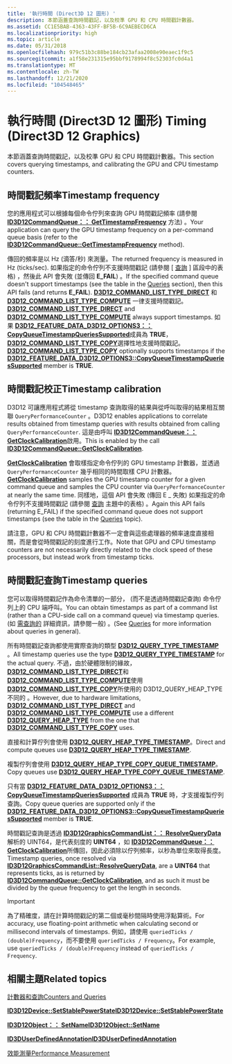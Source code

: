 ```yaml
---
title: '執行時間 (Direct3D 12 圖形) '
description: 本節涵蓋查詢時間戳記，以及校準 GPU 和 CPU 時間戳計數器。
ms.assetid: CC1E5BAB-4363-43FF-BF5B-6C9AEBECD6CA
ms.localizationpriority: high
ms.topic: article
ms.date: 05/31/2018
ms.openlocfilehash: 979c51b3c88be184cb23afaa2008e90eaec1f9c5
ms.sourcegitcommit: a1f58e231315e95bbf9178994f8c52303fc0d4a1
ms.translationtype: MT
ms.contentlocale: zh-TW
ms.lasthandoff: 12/21/2020
ms.locfileid: "104548465"
---
```

# <a name="timing-direct3d-12-graphics"></a><span data-ttu-id="ad0a9-103">執行時間 (Direct3D 12 圖形) </span><span class="sxs-lookup"><span data-stu-id="ad0a9-103">Timing (Direct3D 12 Graphics)</span></span>

<span data-ttu-id="ad0a9-104">本節涵蓋查詢時間戳記，以及校準 GPU 和 CPU 時間戳計數器。</span><span class="sxs-lookup"><span data-stu-id="ad0a9-104">This section covers querying timestamps, and calibrating the GPU and CPU timestamp counters.</span></span>

## <a name="timestamp-frequency"></a><span data-ttu-id="ad0a9-105">時間戳記頻率</span><span class="sxs-lookup"><span data-stu-id="ad0a9-105">Timestamp frequency</span></span>

<span data-ttu-id="ad0a9-106">您的應用程式可以根據每個命令佇列來查詢 GPU 時間戳記頻率 (請參閱 [**ID3D12CommandQueue：： GetTimestampFrequency**](/windows/win32/api/d3d12/nf-d3d12-id3d12commandqueue-gettimestampfrequency) 方法) 。</span><span class="sxs-lookup"><span data-stu-id="ad0a9-106">Your application can query the GPU timestamp frequency on a per-command queue basis (refer to the [**ID3D12CommandQueue::GetTimestampFrequency**](/windows/win32/api/d3d12/nf-d3d12-id3d12commandqueue-gettimestampfrequency) method).</span></span>

<span data-ttu-id="ad0a9-107">傳回的頻率是以 Hz (滴答/秒) 來測量。</span><span class="sxs-lookup"><span data-stu-id="ad0a9-107">The returned frequency is measured in Hz (ticks/sec).</span></span> <span data-ttu-id="ad0a9-108">如果指定的命令佇列不支援時間戳記 (請參閱 [ [查詢](queries.md) ] 區段中的表格) ，然後此 API 會失敗 (並傳回 **E_FAIL**) 。</span><span class="sxs-lookup"><span data-stu-id="ad0a9-108">If the specified command queue doesn't support timestamps (see the table in the [Queries](queries.md) section), then this API fails (and returns **E_FAIL**).</span></span> <span data-ttu-id="ad0a9-109">[**D3D12_COMMAND_LIST_TYPE_DIRECT**](/windows/win32/api/d3d12/ne-d3d12-d3d12_command_list_type) 和 [**D3D12_COMMAND_LIST_TYPE_COMPUTE**](/windows/win32/api/d3d12/ne-d3d12-d3d12_command_list_type) 一律支援時間戳記。</span><span class="sxs-lookup"><span data-stu-id="ad0a9-109">[**D3D12_COMMAND_LIST_TYPE_DIRECT**](/windows/win32/api/d3d12/ne-d3d12-d3d12_command_list_type) and [**D3D12_COMMAND_LIST_TYPE_COMPUTE**](/windows/win32/api/d3d12/ne-d3d12-d3d12_command_list_type) always support timestamps.</span></span> <span data-ttu-id="ad0a9-110">如果 [**D3D12_FEATURE_DATA_D3D12_OPTIONS3：： CopyQueueTimestampQueriesSupported**](/windows/win32/api/d3d12/ns-d3d12-d3d12_feature_data_d3d12_options3)成員為 **TRUE**， [**D3D12_COMMAND_LIST_TYPE_COPY**](/windows/win32/api/d3d12/ne-d3d12-d3d12_command_list_type)選擇性地支援時間戳記。</span><span class="sxs-lookup"><span data-stu-id="ad0a9-110">[**D3D12_COMMAND_LIST_TYPE_COPY**](/windows/win32/api/d3d12/ne-d3d12-d3d12_command_list_type) optionally supports timestamps if the [**D3D12_FEATURE_DATA_D3D12_OPTIONS3::CopyQueueTimestampQueriesSupported**](/windows/win32/api/d3d12/ns-d3d12-d3d12_feature_data_d3d12_options3) member is **TRUE**.</span></span>

## <a name="timestamp-calibration"></a><span data-ttu-id="ad0a9-111">時間戳記校正</span><span class="sxs-lookup"><span data-stu-id="ad0a9-111">Timestamp calibration</span></span>

<span data-ttu-id="ad0a9-112">D3D12 可讓應用程式將從 timestamp 查詢取得的結果與從呼叫取得的結果相互關聯 `QueryPerformanceCounter` 。</span><span class="sxs-lookup"><span data-stu-id="ad0a9-112">D3D12 enables applications to correlate results obtained from timestamp queries with results obtained from calling `QueryPerformanceCounter`.</span></span> <span data-ttu-id="ad0a9-113">這是由呼叫 [**ID3D12CommandQueue：： GetClockCalibration**](/windows/desktop/api/d3d12/nf-d3d12-id3d12commandqueue-getclockcalibration)啟用。</span><span class="sxs-lookup"><span data-stu-id="ad0a9-113">This is enabled by the call [**ID3D12CommandQueue::GetClockCalibration**](/windows/desktop/api/d3d12/nf-d3d12-id3d12commandqueue-getclockcalibration).</span></span>

<span data-ttu-id="ad0a9-114">[**GetClockCalibration**](/windows/desktop/api/d3d12/nf-d3d12-id3d12commandqueue-getclockcalibration) 會取樣指定命令佇列的 GPU timestamp 計數器，並透過 `QueryPerformanceCounter` 幾乎相同的時間取樣 CPU 計數器。</span><span class="sxs-lookup"><span data-stu-id="ad0a9-114">[**GetClockCalibration**](/windows/desktop/api/d3d12/nf-d3d12-id3d12commandqueue-getclockcalibration) samples the GPU timestamp counter for a given command queue and samples the CPU counter via `QueryPerformanceCounter` at nearly the same time.</span></span> <span data-ttu-id="ad0a9-115">同樣地，這個 API 會失敗 (傳回 E \_ 失敗) 如果指定的命令佇列不支援時間戳記 (請參閱 [查詢](queries.md) 主題中的表格) 。</span><span class="sxs-lookup"><span data-stu-id="ad0a9-115">Again this API fails (returning E\_FAIL) if the specified command queue does not support timestamps (see the table in the [Queries](queries.md) topic).</span></span>

<span data-ttu-id="ad0a9-116">請注意，GPU 和 CPU 時間戳計數器不一定會與這些處理器的頻率速度直接相關，而是會從時間戳記的刻度進行工作。</span><span class="sxs-lookup"><span data-stu-id="ad0a9-116">Note that GPU and CPU timestamp counters are not necessarily directly related to the clock speed of these processors, but instead work from timestamp ticks.</span></span>

## <a name="timestamp-queries"></a><span data-ttu-id="ad0a9-117">時間戳記查詢</span><span class="sxs-lookup"><span data-stu-id="ad0a9-117">Timestamp queries</span></span>

<span data-ttu-id="ad0a9-118">您可以取得時間戳記作為命令清單的一部分， (而不是透過時間戳記查詢) 命令佇列上的 CPU 端呼叫。</span><span class="sxs-lookup"><span data-stu-id="ad0a9-118">You can obtain timestamps as part of a command list (rather than a CPU-side call on a command queue) via timestamp queries.</span></span> <span data-ttu-id="ad0a9-119"> (如 [需查詢的](queries.md) 詳細資訊，請參閱一般) 。</span><span class="sxs-lookup"><span data-stu-id="ad0a9-119">(See [Queries](queries.md) for more information about queries in general).</span></span> 

<span data-ttu-id="ad0a9-120">所有時間戳記查詢都使用實際查詢的類型 [**D3D12_QUERY_TYPE_TIMESTAMP**](/windows/win32/api/d3d12/ne-d3d12-d3d12_query_type) 。</span><span class="sxs-lookup"><span data-stu-id="ad0a9-120">All timestamp queries use the type [**D3D12_QUERY_TYPE_TIMESTAMP**](/windows/win32/api/d3d12/ne-d3d12-d3d12_query_type) for the actual query.</span></span> <span data-ttu-id="ad0a9-121">不過，由於硬體限制的緣故， [**D3D12_COMMAND_LIST_TYPE_DIRECT**](/windows/win32/api/d3d12/ne-d3d12-d3d12_command_list_type)和 [**D3D12_COMMAND_LIST_TYPE_COMPUTE**](/windows/win32/api/d3d12/ne-d3d12-d3d12_command_list_type)使用 [**D3D12_COMMAND_LIST_TYPE_COPY**](/windows/win32/api/d3d12/ne-d3d12-d3d12_command_list_type)所使用的 D3D12_QUERY_HEAP_TYPE 不同的 [](/windows/win32/api/d3d12/ne-d3d12-d3d12_query_heap_type) 。</span><span class="sxs-lookup"><span data-stu-id="ad0a9-121">However, due to hardware limitations, [**D3D12_COMMAND_LIST_TYPE_DIRECT**](/windows/win32/api/d3d12/ne-d3d12-d3d12_command_list_type) and [**D3D12_COMMAND_LIST_TYPE_COMPUTE**](/windows/win32/api/d3d12/ne-d3d12-d3d12_command_list_type) use a different [**D3D12_QUERY_HEAP_TYPE**](/windows/win32/api/d3d12/ne-d3d12-d3d12_query_heap_type) from the one that [**D3D12_COMMAND_LIST_TYPE_COPY**](/windows/win32/api/d3d12/ne-d3d12-d3d12_command_list_type) uses.</span></span>

<span data-ttu-id="ad0a9-122">直接和計算佇列會使用 [**D3D12_QUERY_HEAP_TYPE_TIMESTAMP**](/windows/win32/api/d3d12/ne-d3d12-d3d12_query_heap_type)。</span><span class="sxs-lookup"><span data-stu-id="ad0a9-122">Direct and compute queues use [**D3D12_QUERY_HEAP_TYPE_TIMESTAMP**](/windows/win32/api/d3d12/ne-d3d12-d3d12_query_heap_type).</span></span>

<span data-ttu-id="ad0a9-123">複製佇列會使用 [**D3D12_QUERY_HEAP_TYPE_COPY_QUEUE_TIMESTAMP**](/windows/win32/api/d3d12/ne-d3d12-d3d12_query_heap_type)。</span><span class="sxs-lookup"><span data-stu-id="ad0a9-123">Copy queues use [**D3D12_QUERY_HEAP_TYPE_COPY_QUEUE_TIMESTAMP**](/windows/win32/api/d3d12/ne-d3d12-d3d12_query_heap_type).</span></span>

<span data-ttu-id="ad0a9-124">只有當 [**D3D12_FEATURE_DATA_D3D12_OPTIONS3：： CopyQueueTimestampQueriesSupported**](/windows/win32/api/d3d12/ns-d3d12-d3d12_feature_data_d3d12_options3) 成員為 **TRUE** 時，才支援複製佇列查詢。</span><span class="sxs-lookup"><span data-stu-id="ad0a9-124">Copy queue queries are supported only if the [**D3D12_FEATURE_DATA_D3D12_OPTIONS3::CopyQueueTimestampQueriesSupported**](/windows/win32/api/d3d12/ns-d3d12-d3d12_feature_data_d3d12_options3) member is **TRUE**.</span></span>

<span data-ttu-id="ad0a9-125">時間戳記查詢是透過 [**ID3D12GraphicsCommandList：： ResolveQueryData**](/windows/win32/api/d3d12/nf-d3d12-id3d12graphicscommandlist-resolvequerydata)解析的 UINT64，是代表刻度的 **UINT64** ，如 [**ID3D12CommandQueue：： GetClockCalibration**](/windows/win32/api/d3d12/nf-d3d12-id3d12commandqueue-getclockcalibration)所傳回，因此必須除以佇列頻率，以秒為單位來取得長度。</span><span class="sxs-lookup"><span data-stu-id="ad0a9-125">Timestamp queries, once resolved via [**ID3D12GraphicsCommandList::ResolveQueryData**](/windows/win32/api/d3d12/nf-d3d12-id3d12graphicscommandlist-resolvequerydata), are a **UINT64** that represents ticks, as is returned by [**ID3D12CommandQueue::GetClockCalibration**](/windows/win32/api/d3d12/nf-d3d12-id3d12commandqueue-getclockcalibration), and as such it must be divided by the queue frequency to get the length in seconds.</span></span>

> [!IMPORTANT]
> <span data-ttu-id="ad0a9-126">為了精確度，請在計算時間戳記的第二個或毫秒間隔時使用浮點算術。</span><span class="sxs-lookup"><span data-stu-id="ad0a9-126">For accuracy, use floating-point arithmetic when calculating second or millisecond intervals of timestamps.</span></span> <span data-ttu-id="ad0a9-127">例如，請使用 `queriedTicks / (double)Frequency`，而不要使用 `queriedTicks / Frequency`。</span><span class="sxs-lookup"><span data-stu-id="ad0a9-127">For example, use `queriedTicks / (double)Frequency` instead of `queriedTicks / Frequency`.</span></span>

## <a name="related-topics"></a><span data-ttu-id="ad0a9-128">相關主題</span><span class="sxs-lookup"><span data-stu-id="ad0a9-128">Related topics</span></span>

<dl> <dt>

[<span data-ttu-id="ad0a9-129">計數器和查詢</span><span class="sxs-lookup"><span data-stu-id="ad0a9-129">Counters and Queries</span></span>](counters-and-queries.md)
</dt> <dt>

[<span data-ttu-id="ad0a9-130">**ID3D12Device::SetStablePowerState**</span><span class="sxs-lookup"><span data-stu-id="ad0a9-130">**ID3D12Device::SetStablePowerState**</span></span>](/windows/desktop/api/d3d12/nf-d3d12-id3d12device-setstablepowerstate)
</dt> <dt>

[<span data-ttu-id="ad0a9-131">**ID3D12Object：： SetName**</span><span class="sxs-lookup"><span data-stu-id="ad0a9-131">**ID3D12Object::SetName**</span></span>](/windows/desktop/api/d3d12/nf-d3d12-id3d12object-setname)
</dt> <dt>

[<span data-ttu-id="ad0a9-132">**ID3DUserDefinedAnnotation**</span><span class="sxs-lookup"><span data-stu-id="ad0a9-132">**ID3DUserDefinedAnnotation**</span></span>](/windows/desktop/api/d3d11_1/nn-d3d11_1-id3duserdefinedannotation)
</dt> <dt>

[<span data-ttu-id="ad0a9-133">效能測量</span><span class="sxs-lookup"><span data-stu-id="ad0a9-133">Performance Measurement</span></span>](performance-measurement.md)
</dt> </dl>
